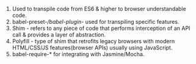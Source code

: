 1. Used to transpile code from ES6 & higher to browser understandable code.
2. babel-preset-*/babel-plugin-* used for transpiling specific features.
3. Shim - refers to any piece of code that performs interception of an API call & provides a layer of abstraction.
4. Polyfill - type of shim that retrofits legacy browsers with modern HTML/CSS/JS features(browser APIs) usually using JavaScript.
5. babel-require-* for integrating with Jasmine/Mocha.